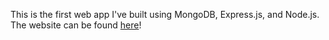This is the first web app I've built using MongoDB, Express.js, and Node.js. The website can be found <a href="https://node-blog-app-033d059ee67b.herokuapp.com/" target="_blank">here</a>!
